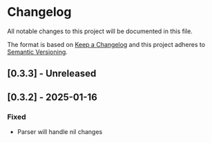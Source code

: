 # Changelog

All notable changes to this project will be documented in this file.

The format is based on [Keep a Changelog](http://keepachangelog.com/)
and this project adheres to [Semantic Versioning](http://semver.org/).

## [0.3.3] - Unreleased

## [0.3.2] - 2025-01-16

### Fixed

- Parser will handle nil changes
